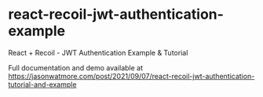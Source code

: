 # react-recoil-jwt-authentication-example

React + Recoil - JWT Authentication Example & Tutorial

Full documentation and demo available at https://jasonwatmore.com/post/2021/09/07/react-recoil-jwt-authentication-tutorial-and-example